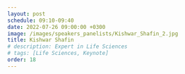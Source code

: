 ```yaml
---
layout: post
schedule: 09:10-09:40
date: 2022-07-26 09:00:00 +0300
image: /images/speakers_panelists/Kishwar_Shafin_2.jpg
title: Kishwar Shafin
# description: Expert in Life Sciences
# tags: [Life Sciences, Keynote]
order: 18
---
```


<!-- ## Talk Title -->
<!-- Talk abstract -->
